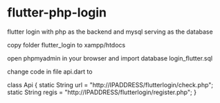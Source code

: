 # flutter-php-login
flutter login with php as the backend and mysql serving as the database

copy folder flutter_login to xampp/htdocs

open phpmyadmin in your browser and import database login_flutter.sql

change code in file api.dart to

class Api { static String url = "http://IPADDRESS/flutterlogin/check.php"; static String regis = "http://IPADDRESS/flutterlogin/register.php"; }
